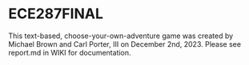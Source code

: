 # ECE287FINAL
This text-based, choose-your-own-adventure game was created by Michael Brown and Carl Porter, III on December 2nd, 2023. Please see report.md in WIKI for documentation.
